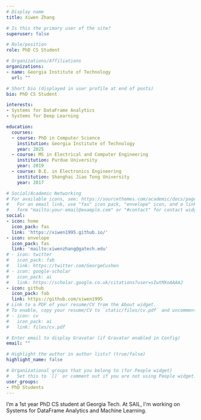 ```yaml
---
# Display name
title: Xiwen Zhang

# Is this the primary user of the site?
superuser: false

# Role/position
role: PhD CS Student

# Organizations/Affiliations
organizations:
- name: Georgia Institute of Technology
  url: ""

# Short bio (displayed in user profile at end of posts)
bio: PhD CS Student

interests:
- Systems for DataFrame Analytics
- Systems for Deep Learning

education:
  courses:
  - course: PhD in Computer Science
    institution: Georgia Institute of Technology
    year: 2025
  - course: MS in Electrical and Computer Engineering
    institution: Purdue University
    year: 2019
  - course: B.E. in Electronics Engineering
    institution: Shanghai Jiao Tong University
    year: 2017

# Social/Academic Networking
# For available icons, see: https://sourcethemes.com/academic/docs/page-builder/#icons
#   For an email link, use "fas" icon pack, "envelope" icon, and a link in the
#   form "mailto:your-email@example.com" or "#contact" for contact widget.
social:
- icon: home
  icon_pack: fas
  link: 'https://xiwen1995.github.io/'
- icon: envelope
  icon_pack: fas
  link: 'mailto:xiwenzhang@gatech.edu'
# - icon: twitter
#   icon_pack: fab
#   link: https://twitter.com/GeorgeCushen
# - icon: google-scholar
#   icon_pack: ai
#   link: https://scholar.google.co.uk/citations?user=sIwtMXoAAAAJ
- icon: github
  icon_pack: fab
  link: https://github.com/xiwen1995
# Link to a PDF of your resume/CV from the About widget.
# To enable, copy your resume/CV to `static/files/cv.pdf` and uncomment the lines below.
# - icon: cv
#   icon_pack: ai
#   link: files/cv.pdf

# Enter email to display Gravatar (if Gravatar enabled in Config)
email: ""

# Highlight the author in author lists? (true/false)
highlight_name: false

# Organizational groups that you belong to (for People widget)
#   Set this to `[]` or comment out if you are not using People widget.
user_groups:
- PhD Students
---
```


I’m a 1st year PhD CS student at Georgia Tech. At SAIL, I'm working on Systems for DataFrame Analytics and Machine Learning.